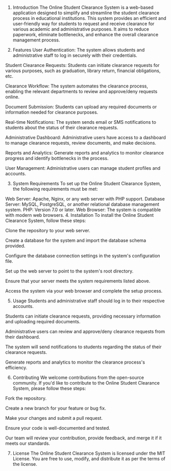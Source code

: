 1. Introduction
The Online Student Clearance System is a web-based application designed to simplify and streamline the student clearance process in educational institutions. This system provides an efficient and user-friendly way for students to request and receive clearance for various academic and administrative purposes. It aims to reduce paperwork, eliminate bottlenecks, and enhance the overall clearance management process.

2. Features
User Authentication: The system allows students and administrative staff to log in securely with their credentials.

Student Clearance Requests: Students can initiate clearance requests for various purposes, such as graduation, library return, financial obligations, etc.

Clearance Workflow: The system automates the clearance process, enabling the relevant departments to review and approve/deny requests online.

Document Submission: Students can upload any required documents or information needed for clearance purposes.

Real-time Notifications: The system sends email or SMS notifications to students about the status of their clearance requests.

Administrative Dashboard: Administrative users have access to a dashboard to manage clearance requests, review documents, and make decisions.

Reports and Analytics: Generate reports and analytics to monitor clearance progress and identify bottlenecks in the process.

User Management: Administrative users can manage student profiles and accounts.

3. System Requirements
To set up the Online Student Clearance System, the following requirements must be met:

Web Server: Apache, Nginx, or any web server with PHP support.
Database Server: MySQL, PostgreSQL, or another relational database management system.
PHP: Version 7.0 or later.
Web Browser: The system is compatible with modern web browsers.
4. Installation
To install the Online Student Clearance System, follow these steps:

Clone the repository to your web server.

Create a database for the system and import the database schema provided.

Configure the database connection settings in the system's configuration file.

Set up the web server to point to the system's root directory.

Ensure that your server meets the system requirements listed above.

Access the system via your web browser and complete the setup process.

5. Usage
Students and administrative staff should log in to their respective accounts.

Students can initiate clearance requests, providing necessary information and uploading required documents.

Administrative users can review and approve/deny clearance requests from their dashboard.

The system will send notifications to students regarding the status of their clearance requests.

Generate reports and analytics to monitor the clearance process's efficiency.

6. Contributing
We welcome contributions from the open-source community. If you'd like to contribute to the Online Student Clearance System, please follow these steps:

Fork the repository.

Create a new branch for your feature or bug fix.

Make your changes and submit a pull request.

Ensure your code is well-documented and tested.

Our team will review your contribution, provide feedback, and merge it if it meets our standards.

7. License
The Online Student Clearance System is licensed under the MIT License. You are free to use, modify, and distribute it as per the terms of the license.
